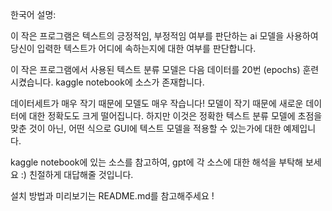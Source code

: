 한국어 설명:

이 작은 프로그램은 텍스트의 긍정적임, 부정적임 여부를 판단하는 ai 모델을 사용하여 당신이 입력한 텍스트가 어디에 속하는지에 대한 여부를 판단합니다.

이 작은 프로그램에서 사용된 텍스트 분류 모델은 다음 데이터를 20번 (epochs) 훈련시켰습니다. kaggle notebook에 소스가 존재합니다.

데이터세트가 매우 작기 때문에 모델도 매우 작습니다! 모델이 작기 때문에 새로운 데이터에 대한 정확도도 크게 떨어집니다. 하지만 이것은 정확한 텍스트 분류 모델에 초점을 맞춘 것이 아닌, 어떤 식으로 GUI에 텍스트 모델을 적용할 수 있는가에 대한 예제입니다.

kaggle notebook에 있는 소스를 참고하여, gpt에 각 소스에 대한 해석을 부탁해 보세요 :) 친절하게 대답해줄 것입니다.

설치 방법과 미리보기는 README.md를 참고해주세요 !